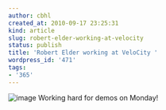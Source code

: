 ```yaml
---
author: cbhl
created_at: 2010-09-17 23:25:31
kind: article
slug: robert-elder-working-at-velocity
status: publish
title: 'Robert Elder working at VeloCity '
wordpress_id: '471'
tags:
- '365'
---
```


![image](http://images.azuresky.ca/blog/wp-content/uploads/2010/09/wpid-IMG_20100917_231755.jpg)
Working hard for demos on Monday!
